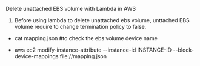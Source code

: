 Delete unattached EBS volume with Lambda in AWS

1. Before using lambda to delete unattached ebs volume, unttached EBS volume require to change termination policy to false. 
- cat mapping.json #to check the ebs volume device name

- aws ec2 modify-instance-attribute --instance-id INSTANCE-ID --block-device-mappings file://mapping.json